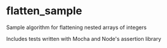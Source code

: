 # flatten_sample
Sample algorithm for flattening nested arrays of integers

Includes tests written with Mocha and Node's assertion library
